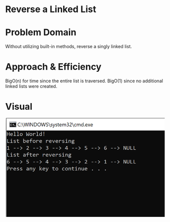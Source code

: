 # Reverse a Linked List

# Problem Domain
Without utilizing built-in methods, reverse a singly linked list.

# Approach & Efficiency
BigO(n) for time since the entire list is traversed. BigO(1) since no additional linked lists were created.

# Visual
![Linked-List-Reversed](https://github.com/allisa/Data-Structures-and-Algorithms/blob/master/assets/LL_Reverse.png)
